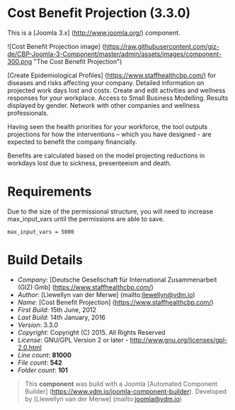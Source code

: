 # Cost Benefit Projection (3.3.0)

This is a [Joomla 3.x] (http://www.joomla.org/) component.

 ![Cost Benefit Projection image] (https://raw.githubusercontent.com/giz-de/CBP-Joomla-3-Component/master/admin/assets/images/component-300.png "The Cost Benefit Projection")

[Create Epidemiological Profiles] (https://www.staffhealthcbp.com/) for diseases and risks affecting your company. Detailed information on projected work days lost and costs. Create and edit activities and wellness responses for your workplace. Access to Small Business Modelling. Results displayed by gender. Network with other companies and wellness professionals.

Having seen the health priorities for your workforce, the tool outputs projections for how the interventions – which you have designed - are expected to benefit the company financially.

Benefits are calculated based on the model projecting reductions in workdays lost due to sickness, presenteeism and death.

# Requirements

Due to the size of the permissional structure, you will need to increase max_input_vars until the permissions are able to save.
```
max_input_vars = 5000
```
# Build Details

+ *Company*: [Deutsche Gesellschaft für International Zusammenarbeit (GIZ) Gmb] (https://www.staffhealthcbp.com/)
+ *Author*: [Llewellyn van der Merwe] (mailto:llewellyn@vdm.io)
+ *Name*: [Cost Benefit Projection] (https://www.staffhealthcbp.com/)
+ *First Build*: 15th June, 2012
+ *Last Build*: 14th January, 2016
+ *Version*: 3.3.0
+ *Copyright*: Copyright (C) 2015. All Rights Reserved
+ *License*: GNU/GPL Version 2 or later - http://www.gnu.org/licenses/gpl-2.0.html
+ *Line count*: **81000**
+ *File count*: **542**
+ *Folder count*: **101**

> This **component** was build with a Joomla [Automated Component Builder] (https://www.vdm.io/joomla-component-builder).
> Developed by [Llewellyn van der Merwe] (mailto:joomla@vdm.io)